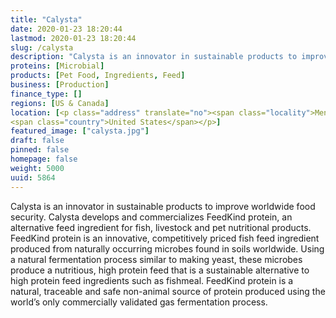 ```yaml
---
title: "Calysta"
date: 2020-01-23 18:20:44
lastmod: 2020-01-23 18:20:44
slug: /calysta
description: "Calysta is an innovator in sustainable products to improve worldwide food security. Calysta develops and commercializes FeedKind protein, an alternative feed ingredient for fish, livestock and pet nutritional products. FeedKind protein is an innovative, competitively priced fish feed ingredient produced from naturally occurring microbes found in soils worldwide. Using a natural fermentation process similar to making yeast, these microbes produce a nutritious, high protein feed that is a sustainable alternative to high protein feed ingredients such as fishmeal."
proteins: [Microbial]
products: [Pet Food, Ingredients, Feed]
business: [Production]
finance_type: []
regions: [US & Canada]
location: [<p class="address" translate="no"><span class="locality">Menlo Park</span>,<br>
<span class="country">United States</span></p>]
featured_image: ["calysta.jpg"]
draft: false
pinned: false
homepage: false
weight: 5000
uuid: 5864
---
```

<p>Calysta is an innovator in sustainable products to improve worldwide food security. Calysta develops and commercializes FeedKind protein, an alternative feed ingredient for fish, livestock and pet nutritional products. FeedKind protein is an innovative, competitively priced fish feed ingredient produced from naturally occurring microbes found in soils worldwide. Using a natural fermentation process similar to making yeast, these microbes produce a nutritious, high protein feed that is a sustainable alternative to high protein feed ingredients such as fishmeal. FeedKind protein is a natural, traceable and safe non-animal source of protein produced using the world’s only commercially validated gas fermentation process.</p>
